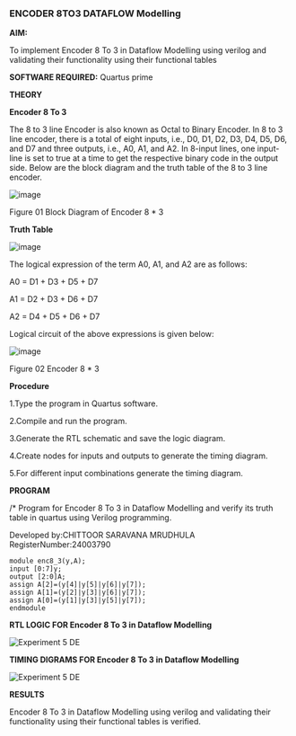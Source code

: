 ### ENCODER 8TO3 DATAFLOW Modelling

**AIM:**

To implement  Encoder 8 To 3 in Dataflow Modelling using verilog and validating their functionality using their functional tables

**SOFTWARE REQUIRED:** Quartus prime

**THEORY**

**Encoder 8 To 3**

The 8 to 3 line Encoder is also known as Octal to Binary Encoder. In 8 to 3 line encoder, there is a total of eight inputs, i.e., D0, D1, D2, D3, D4, D5, D6, and D7 and three outputs, i.e., A0, A1, and A2. In 8-input lines, one input-line is set to true at a time to get the respective binary code in the output side. Below are the block diagram and the truth table of the 8 to 3 line encoder.

![image](https://github.com/naavaneetha/ENCODER8TO3DATAFLOW/assets/154305477/0bc242c1-eb9e-4c47-afe5-30428470efc3)

Figure 01  Block Diagram of Encoder 8 * 3

**Truth Table**

![image](https://github.com/naavaneetha/ENCODER8TO3DATAFLOW/assets/154305477/35496b14-ae6e-4cd1-9abd-d6736b576575)

The logical expression of the term A0, A1, and A2 are as follows:

A0 = D1 + D3 + D5 + D7

A1 = D2 + D3 + D6 + D7

A2 = D4 + D5 + D6 + D7

Logical circuit of the above expressions is given below:

![image](https://github.com/naavaneetha/ENCODER8TO3DATAFLOW/assets/154305477/95acaee6-c873-4c75-89eb-ef09fb158053)

Figure 02  Encoder 8 * 3

**Procedure**


1.Type the program in Quartus software.

2.Compile and run the program.

3.Generate the RTL schematic and save the logic diagram.

4.Create nodes for inputs and outputs to generate the timing diagram.

5.For different input combinations generate the timing diagram.



**PROGRAM**

/* Program for Encoder 8 To 3 in Dataflow Modelling and verify its truth table in quartus using Verilog programming. 

Developed by:CHITTOOR SARAVANA MRUDHULA                  RegisterNumber:24003790

```
module enc8_3(y,A);
input [0:7]y;
output [2:0]A;
assign A[2]=(y[4]|y[5]|y[6]|y[7]);
assign A[1]=(y[2]|y[3]|y[6]|y[7]);
assign A[0]=(y[1]|y[3]|y[5]|y[7]);
endmodule
```

**RTL LOGIC FOR Encoder 8 To 3 in Dataflow Modelling**


![Experiment 5     DE](https://github.com/user-attachments/assets/760f406f-76eb-4bb7-8e22-88f90bb58f9a)



**TIMING DIGRAMS FOR Encoder 8 To 3 in Dataflow Modelling**


![Experiment 5   DE](https://github.com/user-attachments/assets/8eb00a70-f9d2-44c0-aab4-b3d0d2da9d05)


**RESULTS**

Encoder 8 To 3 in Dataflow Modelling using verilog and validating their functionality using their functional tables is verified.



